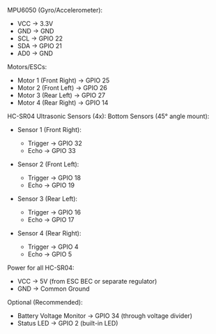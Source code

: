 MPU6050 (Gyro/Accelerometer):
- VCC → 3.3V
- GND → GND  
- SCL → GPIO 22
- SDA → GPIO 21
- AD0 → GND

Motors/ESCs:
- Motor 1 (Front Right) → GPIO 25
- Motor 2 (Front Left) → GPIO 26  
- Motor 3 (Rear Left) → GPIO 27
- Motor 4 (Rear Right) → GPIO 14

HC-SR04 Ultrasonic Sensors (4x):
Bottom Sensors (45° angle mount):
- Sensor 1 (Front Right):
  - Trigger → GPIO 32
  - Echo → GPIO 33
  
- Sensor 2 (Front Left):
  - Trigger → GPIO 18
  - Echo → GPIO 19
  
- Sensor 3 (Rear Left):
  - Trigger → GPIO 16
  - Echo → GPIO 17
  
- Sensor 4 (Rear Right):
  - Trigger → GPIO 4
  - Echo → GPIO 5

Power for all HC-SR04:
- VCC → 5V (from ESC BEC or separate regulator)
- GND → Common Ground

Optional (Recommended):
- Battery Voltage Monitor → GPIO 34 (through voltage divider)
- Status LED → GPIO 2 (built-in LED)